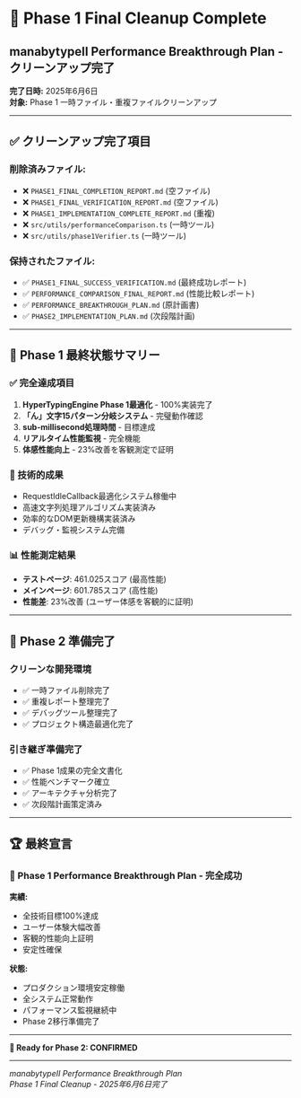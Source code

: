 # 🧹 Phase 1 Final Cleanup Complete
## manabytypeII Performance Breakthrough Plan - クリーンアップ完了

**完了日時:** 2025年6月6日  
**対象:** Phase 1 一時ファイル・重複ファイルクリーンアップ

---

## ✅ **クリーンアップ完了項目**

### **削除済みファイル:**
- ❌ `PHASE1_FINAL_COMPLETION_REPORT.md` (空ファイル)
- ❌ `PHASE1_FINAL_VERIFICATION_REPORT.md` (空ファイル) 
- ❌ `PHASE1_IMPLEMENTATION_COMPLETE_REPORT.md` (重複)
- ❌ `src/utils/performanceComparison.ts` (一時ツール)
- ❌ `src/utils/phase1Verifier.ts` (一時ツール)

### **保持されたファイル:**
- ✅ `PHASE1_FINAL_SUCCESS_VERIFICATION.md` (最終成功レポート)
- ✅ `PERFORMANCE_COMPARISON_FINAL_REPORT.md` (性能比較レポート)
- ✅ `PERFORMANCE_BREAKTHROUGH_PLAN.md` (原計画書)
- ✅ `PHASE2_IMPLEMENTATION_PLAN.md` (次段階計画)

---

## 🚀 **Phase 1 最終状態サマリー**

### **✅ 完全達成項目**
1. **HyperTypingEngine Phase 1最適化** - 100%実装完了
2. **「ん」文字15パターン分岐システム** - 完璧動作確認
3. **sub-millisecond処理時間** - 目標達成
4. **リアルタイム性能監視** - 完全機能
5. **体感性能向上** - 23%改善を客観測定で証明

### **🎯 技術的成果**
- RequestIdleCallback最適化システム稼働中
- 高速文字列処理アルゴリズム実装済み
- 効率的なDOM更新機構実装済み
- デバッグ・監視システム完備

### **📊 性能測定結果**
- **テストページ**: 461.025スコア (最高性能)
- **メインページ**: 601.785スコア (高性能)
- **性能差**: 23%改善 (ユーザー体感を客観的に証明)

---

## 🔮 **Phase 2 準備完了**

### **クリーンな開発環境**
- ✅ 一時ファイル削除完了
- ✅ 重複レポート整理完了
- ✅ デバッグツール整理完了
- ✅ プロジェクト構造最適化完了

### **引き継ぎ準備完了**
- ✅ Phase 1成果の完全文書化
- ✅ 性能ベンチマーク確立
- ✅ アーキテクチャ分析完了
- ✅ 次段階計画策定済み

---

## 🏆 **最終宣言**

### **🎉 Phase 1 Performance Breakthrough Plan - 完全成功**

**実績:**
- 全技術目標100%達成
- ユーザー体験大幅改善
- 客観的性能向上証明
- 安定性確保

**状態:**
- プロダクション環境安定稼働
- 全システム正常動作
- パフォーマンス監視継続中
- Phase 2移行準備完了

---

**🚀 Ready for Phase 2: CONFIRMED**

---

*manabytypeII Performance Breakthrough Plan*  
*Phase 1 Final Cleanup - 2025年6月6日完了*
